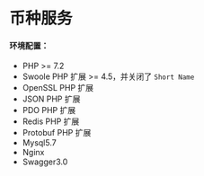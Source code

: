 # 币种服务

#### 环境配置：

- PHP >= 7.2
- Swoole PHP 扩展 >= 4.5，并关闭了 `Short Name`
- OpenSSL PHP 扩展
- JSON PHP 扩展
- PDO PHP 扩展
- Redis PHP 扩展
- Protobuf PHP 扩展
- Mysql5.7
- Nginx
- Swagger3.0